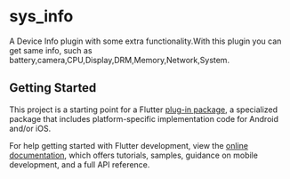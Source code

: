 # sys_info

A Device Info plugin with some extra functionality.With this plugin you can get same info, such as battery,camera,CPU,Display,DRM,Memory,Network,System.

## Getting Started

This project is a starting point for a Flutter
[plug-in package](https://flutter.dev/developing-packages/),
a specialized package that includes platform-specific implementation code for
Android and/or iOS.

For help getting started with Flutter development, view the
[online documentation](https://flutter.dev/docs), which offers tutorials,
samples, guidance on mobile development, and a full API reference.

